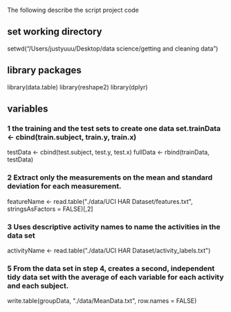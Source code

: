The following describe the script project code
## set working directory
setwd(“/Users/justyuuu/Desktop/data science/getting and cleaning data”)
## library packages
library(data.table)
library(reshape2)
library(dplyr)
## variables
### 1 the training and the test sets to create one data set.trainData <- cbind(train.subject, train.y, train.x)
testData <- cbind(test.subject, test.y, test.x)
fullData <- rbind(trainData, testData)
### 2  Extract only the measurements on the mean and standard deviation for each measurement. 
featureName <- read.table("./data/UCI HAR Dataset/features.txt", stringsAsFactors = FALSE)[,2]
### 3  Uses descriptive activity names to name the activities in the data set
activityName <- read.table("./data/UCI HAR Dataset/activity_labels.txt")
### 5 From the data set in step 4, creates a second, independent tidy data set with the average of each variable for each activity and each subject.
write.table(groupData, "./data/MeanData.txt", row.names = FALSE)
